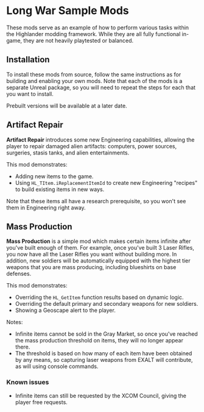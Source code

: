 # Long War Sample Mods

These mods serve as an example of how to perform various tasks within the Highlander modding framework. While they are all fully functional in-game, they are not heavily playtested or balanced.

## Installation

To install these mods from source, follow the same instructions as for building and enabling your own mods. Note that each of the mods is a separate Unreal package, so you will need to repeat the steps for each that you want to install.

Prebuilt versions will be available at a later date.

## Artifact Repair

**Artifact Repair** introduces some new Engineering capabilities, allowing the player to repair damaged alien artifacts: computers, power sources, surgeries, stasis tanks, and alien entertainments.

This mod demonstrates:

* Adding new items to the game.
* Using `HL_TItem.iReplacementItemId` to create new Engineering "recipes" to build existing items in new ways.

Note that these items all have a research prerequisite, so you won't see them in Engineering right away.

## Mass Production

**Mass Production** is a simple mod which makes certain items infinite after you've built enough of them. For example, once you've built 3 Laser Rifles, you now have all the Laser Rifles you want without building more. In addition, new soldiers will be automatically equipped with the highest tier weapons that you are mass producing, including blueshirts on base defenses.

This mod demonstrates:

* Overriding the `HL_GetItem` function results based on dynamic logic.
* Overriding the default primary and secondary weapons for new soldiers.
* Showing a Geoscape alert to the player.

Notes:

* Infinite items cannot be sold in the Gray Market, so once you've reached the mass production threshold on items, they will no longer appear there.
* The threshold is based on how many of each item have been obtained by any means, so capturing laser weapons from EXALT will contribute, as will using console commands.

### Known issues

* Infinite items can still be requested by the XCOM Council, giving the player free requests.